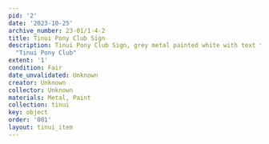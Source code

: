 ```yaml
---
pid: '2'
date: '2023-10-25'
archive_number: 23-01/1-4-2
title: Tinui Pony Club Sign
description: Tinui Pony Club Sign, grey metal painted white with text that reads.
  "Tinui Pony Club"
extent: '1'
condition: Fair
date_unvalidated: Unknown
creator: Unknown
collector: Unknown
materials: Metal, Paint
collection: tinui
key: object
order: '001'
layout: tinui_item
---
```

